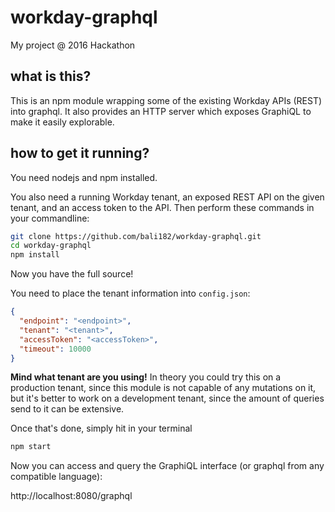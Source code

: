 # workday-graphql

My project @ 2016 Hackathon

## what is this?

This is an npm module wrapping some of the existing Workday APIs (REST) into graphql. 
It also provides an HTTP server which exposes GraphiQL to make it easily explorable.

## how to get it running?

You need nodejs and npm installed. 

You also need a running Workday tenant, an exposed REST API on the given tenant, and
an access token to the API. Then perform these commands in your commandline:

```bash
git clone https://github.com/bali182/workday-graphql.git
cd workday-graphql
npm install
```
Now you have the full source!

You need to place the tenant information into `config.json`:

```json
{
  "endpoint": "<endpoint>",
  "tenant": "<tenant>",
  "accessToken": "<accessToken>",
  "timeout": 10000
}
```

**Mind what tenant are you using!** In theory you could try this on a production tenant, 
since this module is not capable of any mutations on it, but it's better to work on a 
development tenant, since the amount of queries send to it can be extensive.

Once that's done, simply hit in your terminal

```bash
npm start
```
Now you can access and query the GraphiQL interface (or graphql from any compatible language):

http://localhost:8080/graphql

